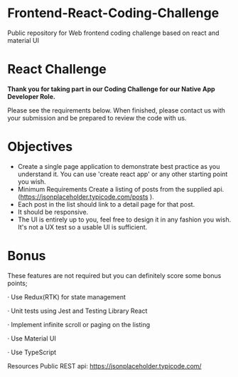 # Frontend-React-Coding-Challenge
Public repository for Web frontend  coding challenge based on react and material UI

# React Challenge
**Thank you for taking part in our Coding Challenge for our Native App Developer Role.** 

Please see the requirements below. When finished, please contact us with your submission and be prepared to review the code with us.

# Objectives

- Create a single page application to demonstrate best practice as you understand it. You can use 'create react app' or any other starting point you wish.
- Minimum Requirements Create a listing of posts from the supplied api. (https://jsonplaceholder.typicode.com/posts ).
- Each post in the list should link to a detail page for that post.
- It should be responsive.
- The UI is entirely up to you, feel free to design it in any fashion you wish. It's not a UX test so a usable UI is sufficient.

# Bonus

These features are not required but you can definitely score some bonus points;

· Use Redux(RTK) for state management

· Unit tests using Jest and Testing Library React

· Implement infinite scroll or paging on the listing

· Use Material UI

· Use TypeScript

Resources Public REST api: https://jsonplaceholder.typicode.com/
